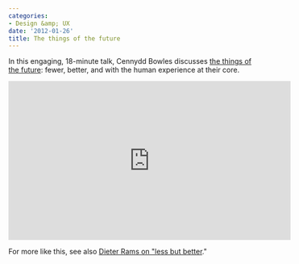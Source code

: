 ```yaml
---
categories:
- Design &amp; UX
date: '2012-01-26'
title: The things of the future
---
```


In this engaging, 18-minute talk, Cennydd Bowles discusses <a href="https://www.youtube.com/watch?v=-3nuAjlgu1o">the things of the future</a>: fewer, better, and with the human experience at their core.

<iframe class="alignc" width="560" height="315" src="https://www.youtube.com/embed/-3nuAjlgu1o?rel=0" frameborder="0" allowfullscreen></iframe>

For more like this, see also <a href="https://gomakethings.com/less-but-better/">Dieter Rams on "less but better</a>."